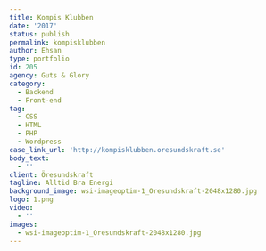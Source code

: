 ```yaml
---
title: Kompis Klubben
date: '2017'
status: publish
permalink: kompisklubben
author: Ehsan
type: portfolio
id: 205
agency: Guts & Glory
category:
  - Backend
  - Front-end
tag:
  - CSS
  - HTML
  - PHP
  - Wordpress
case_link_url: 'http://kompisklubben.oresundskraft.se'
body_text:
  - ''
client: Öresundskraft
tagline: Alltid Bra Energi
background_image: wsi-imageoptim-1_Oresundskraft-2048x1280.jpg
logo: 1.png
video:
  - ''
images:
  - wsi-imageoptim-1_Oresundskraft-2048x1280.jpg
---
```


